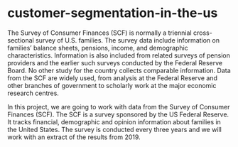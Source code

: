 # customer-segmentation-in-the-us
The Survey of Consumer Finances (SCF) is normally a triennial cross-sectional survey of U.S. families. The survey data include information on families’ balance sheets, pensions, income, and demographic characteristics. Information is also included from related surveys of pension providers and the earlier such surveys conducted by the Federal Reserve Board. No other study for the country collects comparable information. Data from the SCF are widely used, from analysis at the Federal Reserve and other branches of government to scholarly work at the major economic research centres.

In this project, we are going to work with data from the Survey of Consumer Finances (SCF). The SCF is a survey sponsored by the US Federal Reserve. It tracks financial, demographic and opinion information about families in the United States. The survey is conducted every three years and we will work with an extract of the results from 2019.
